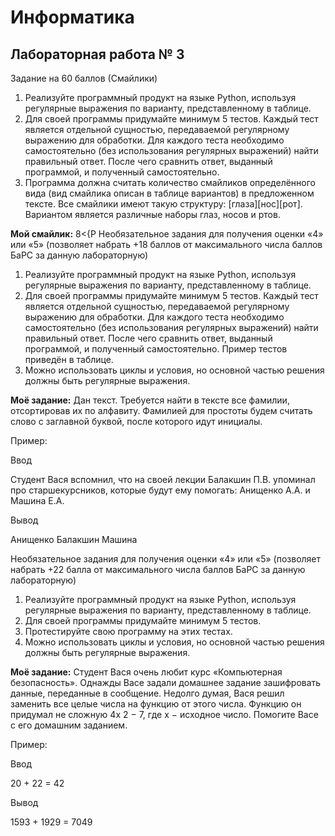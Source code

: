 # Информатика

## Лабораторная работа № 3
Задание на 60 баллов (Смайлики)
1. Реализуйте программный продукт на языке Python, используя регулярные выражения по варианту,
представленному в таблице.
2. Для своей программы придумайте минимум 5 тестов. Каждый тест является отдельной сущностью,
передаваемой регулярному выражению для обработки. Для каждого теста необходимо
самостоятельно (без использования регулярных выражений) найти правильный ответ. После чего
сравнить ответ, выданный программой, и полученный самостоятельно.
3. Программа должна считать количество смайликов определённого вида (вид смайлика описан в
таблице вариантов) в предложенном тексте. Все смайлики имеют такую структуру:
[глаза][нос][рот].
Вариантом является различные наборы глаз, носов и ртов.

**Мой смайлик:** 8<{P
Необязательное задания для получения оценки «4» или «5» (позволяет набрать
+18 баллов от максимального числа баллов БаРС за данную лабораторную)
1. Реализуйте программный продукт на языке Python, используя регулярные выражения по варианту,
представленному в таблице.
2. Для своей программы придумайте минимум 5 тестов. Каждый тест является отдельной сущностью,
передаваемой регулярному выражению для обработки. Для каждого теста необходимо
самостоятельно (без использования регулярных выражений) найти правильный ответ. После чего
сравнить ответ, выданный программой, и полученный самостоятельно.
Пример тестов приведён в таблице.
3. Можно использовать циклы и условия, но основной частью решения должны быть регулярные
выражения.

**Моё задание:**
Дан текст. Требуется найти в тексте все фамилии, отсортировав их по алфавиту.
Фамилией для простоты будем считать слово с заглавной буквой, после которого идут
инициалы.

Пример:

Ввод

Студент Вася вспомнил, что на своей
лекции Балакшин П.В. упоминал про 
старшекурсников, которые будут ему 
помогать: Анищенко А.А. и Машина
Е.А.

Вывод

Анищенко
Балакшин
Машина

Необязательное задания для получения оценки «4» или «5» (позволяет набрать
+22 балла от максимального числа баллов БаРС за данную лабораторную)
1. Реализуйте программный продукт на языке Python, используя регулярные выражения по варианту,
представленному в таблице.
2. Для своей программы придумайте минимум 5 тестов.
3. Протестируйте свою программу на этих тестах.
4. Можно использовать циклы и условия, но основной частью решения должны быть регулярные
выражения.

**Моё задание:**
Студент Вася очень любит курс «Компьютерная безопасность». Однажды Васе
задали домашнее задание зашифровать данные, переданные в сообщение. Недолго
думая, Вася решил заменить все целые числа на функцию от этого числа. Функцию
он придумал не сложную 4x 2 − 7, где x − исходное число. Помогите Васе с его
домашним заданием.

Пример:

Ввод

20 + 22 = 42

Вывод

1593 + 1929 = 7049